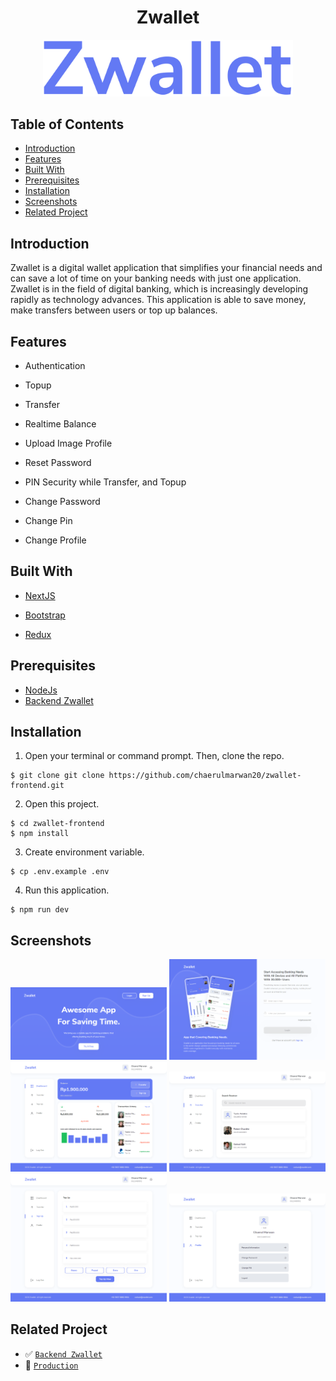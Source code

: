 <h1 align="center">Zwallet</h1>
<p align="center">
  <a href="https://zwallet-banking.vercel.app/" target="_blank"><img src="./public/images/Zwallet.png" width="400" alt="Zwallet" border="0" /></a>
</p>

## Table of Contents

- [Introduction](#introduction)
- [Features](#features)
- [Built With](#built-with)
- [Prerequisites](#prerequisites)
- [Installation](#installation)
- [Screenshots](#screenshots)
- [Related Project](#related-project)

## Introduction

Zwallet is a digital wallet application that simplifies your financial needs and can save a lot of time on your banking needs with just one application. Zwallet is in the field of digital banking, which is increasingly developing rapidly as technology advances. This application is able to save money, make transfers between users or top up balances.

## Features

- Authentication

- Topup

- Transfer

- Realtime Balance

- Upload Image Profile

- Reset Password

- PIN Security while Transfer, and Topup

- Change Password

- Change Pin

- Change Profile

## Built With

- [NextJS](https://nextjs.org/)

- [Bootstrap](https://getbootstrap.com/)

- [Redux](https://redux.js.org/)

## Prerequisites

- [NodeJs](https://nodejs.org/en/download/)
- [Backend Zwallet](https://github.com/chaerulmarwan20/zwallet-backend)

## Installation

1. Open your terminal or command prompt. Then, clone the repo.

```
$ git clone git clone https://github.com/chaerulmarwan20/zwallet-frontend.git
```

2. Open this project.

```
$ cd zwallet-frontend
$ npm install
```

3. Create environment variable.

```
$ cp .env.example .env
```

4. Run this application.

```
$ npm run dev
```

## Screenshots

<p align="center">
  <span>
    <img width="250" src="./public/images/Zwallet-Landing.png">   
    <img width="250" src="./public/images/Zwallet-Login.png">   
    <img width="250" src="./public/images/Zwallet-Dashboard.png">   
    <img width="250" src="./public/images/Zwallet-Transfer.png">
    <img width="250" src="./public/images/Zwallet-Top-Up.png">   
    <img width="250" src="./public/images/Zwallet-Profile.png">
  </span>
</p>

## Related Project

- :white_check_mark: [`Backend Zwallet`](https://github.com/chaerulmarwan20/zwallet-backend)
- :rocket: [`Production`](https://zwallet-banking.vercel.app/)
